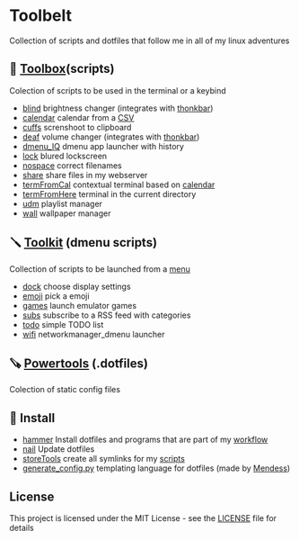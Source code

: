 # Toolbelt 
Collection of scripts and dotfiles that follow me in all of my linux adventures

## 🧰 [Toolbox](toolbox)(scripts)
Colection of scripts to be used in the terminal or a keybind
* [blind](toolbox/blind.tool) brightness changer (integrates with [thonkbar](powertools/thonkbar))
* [calendar](toolbox/calendar.tool) calendar from a [CSV](toolbox/.timetable)
* [cuffs](toolbox/cuffs.tools) screnshoot to clipboard
* [deaf](toolbox/deaf.tool) volume changer (integrates with [thonkbar](powertools/thonkbar))
* [dmenu_IQ](toolbox/dmenu_IQ.tool) dmenu app launcher with history
* [lock](toolbox/lock.tool) blured lockscreen
* [nospace](toolbox/nospace.tool) correct filenames
* [share](toolbox/share.tool) share files in my webserver
* [termFromCal](toolbox/termFromCal.tool) contextual terminal based on [calendar](toolbox/calendar.tool)
* [termFromHere](toolbox/termFromHere.tool) terminal in the current directory
* [udm](toolbox/udm.tool) playlist manager
* [wall](toolbox/wall.tool) wallpaper manager

## 🪛 [Toolkit](toolkit) (dmenu scripts)
Collection of scripts to be launched from a [menu](toolbox/menu.tool)
* [dock](toolkit/dock.menu) choose display settings
* [emoji](toolkit/emoji.menu) pick a emoji
* [games](toolkit/games.menu) launch emulator games
* [subs](toolkit/subs.menu) subscribe to a RSS feed with categories
* [todo](toolkit/todo.menu) simple TODO list
* [wifi](toolkit/wifi.menu) networkmanager_dmenu launcher

## 🪚 [Powertools](powertools) (.dotfiles)
Colection of static config files

## 🔗 Install
* [hammer](hammer) Install dotfiles and programs that are part of my [workflow](.workflow)
* [nail](nail) Update dotfiles
* [storeTools](storeTools) create all symlinks for my [scripts](toolbox)
* [generate_config.py](generate_config.py) templating language for dotfiles (made by [Mendess](https://github.com/mendess/spell-book))

## License
This project is licensed under the MIT License - see the [LICENSE](LICENSE) file for details
